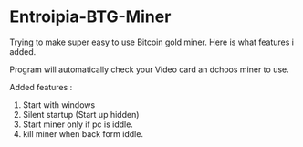 # Entroipia-BTG-Miner

Trying to make super easy to use Bitcoin gold miner.
Here is what features i added.

Program will automatically check your Video card an dchoos miner to use.

Added features : 
1. Start with windows
2. Silent startup (Start up hidden)
3. Start miner only if pc is iddle.
4. kill miner when back form iddle.



